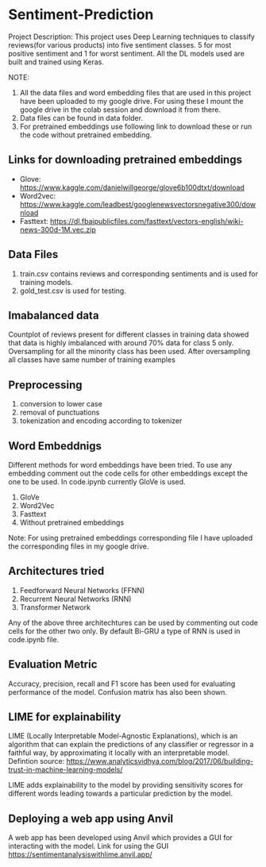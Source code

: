 # Sentiment-Prediction

Project Description:
This project uses Deep Learning techniques to classify reviews(for various products) into five sentiment classes. 5 for most positive sentiment and 1 for worst sentiment.
All the DL models used are built and trained using Keras.

NOTE: 
1. All the data files and word embedding files that are used in this project have been uploaded to my google drive. For using these I mount the google drive in the colab 
session and download it from there. 
2. Data files can be found in data folder.
3. For pretrained embeddings use following link to download these or run the code without pretrained embedding.

## Links for downloading pretrained embeddings

* Glove:	https://www.kaggle.com/danielwillgeorge/glove6b100dtxt/download	  	
* Word2vec: 	https://www.kaggle.com/leadbest/googlenewsvectorsnegative300/download
* Fasttext: 	https://dl.fbaipublicfiles.com/fasttext/vectors-english/wiki-news-300d-1M.vec.zip

## Data Files
1. train.csv contains reviews and corresponding sentiments and is used for training models.
2. gold_test.csv is used for testing.

## Imabalanced data
Countplot of reviews present for different classes in training data showed that data is highly imbalanced with around 70% data for class 5 only. Oversampling for all the minority 
class has been used. After oversampling all classes have same number of training examples

## Preprocessing
1. conversion to lower case 
2. removal of punctuations
3. tokenization and encoding according to tokenizer

## Word Embeddnigs 
Different methods for word embeddings have been tried. To use any embedding comment out the code cells for other embeddings except the one to be used. In code.ipynb currently 
GloVe is used.
1. GloVe
2. Word2Vec
3. Fasttext
4. Without pretrained embeddings

Note: For using pretrained embeddings corresponding file I have uploaded the corresponding files in my google drive.

## Architectures tried
1. Feedforward Neural Networks (FFNN)
2. Recurrent Neural Networks (RNN)
3. Transformer Network

Any of the above three architechtures can be used by commenting out code cells for the other two only. By default Bi-GRU a type of RNN is used in code.ipynb file.

## Evaluation Metric
Accuracy, precision, recall and F1 score has been used for evaluating performance of the model. 
Confusion matrix has also been shown.

## LIME for explainability
LIME (Locally Interpretable Model-Agnostic Explanations), which is an algorithm that can explain the predictions of any classifier or regressor in a faithful way, by 
approximating it locally with an interpretable model.
Defintion source: https://www.analyticsvidhya.com/blog/2017/06/building-trust-in-machine-learning-models/

LIME adds explainability to the model by providing sensitivity scores for different words leading towards a particular prediction by the model.

## Deploying a web app using Anvil
A web app has been developed using Anvil which provides a GUI for interacting with the model. 
Link for using the GUI https://sentimentanalysiswithlime.anvil.app/
